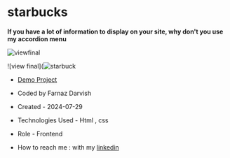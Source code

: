 # starbucks

**If you have a lot of information to display on your site, why don't you use my accordion menu**

![viewfinal](https://user-images.githubusercontent.com/109727844/204102879-086fee63-9bda-43b2-a1aa-49879c3f2d39.jpg)

![view final](![starbuck](https://github.com/user-attachments/assets/29946097-8cee-49b1-ac59-418f03a11a78)
- [Demo Project](https://farnazdarvish.github.io/starbucks/)

- Coded by Farnaz Darvish

- Created - 2024-07-29

- Technologies Used - Html , css 

- Role - Frontend

- How to reach me : with my [linkedin](https://www.linkedin.com/in/farnaz-darvish-540608216/)
